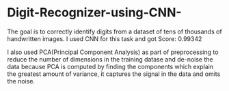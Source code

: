 # Digit-Recognizer-using-CNN-

The goal is to correctly identify digits from a dataset of tens of thousands of handwritten images. 
I used CNN for this task and got Score: 0.99342

I also used PCA(Principal Component Analysis) as part of preprocessing to reduce the number of dimensions in the training datase and de-noise the data because PCA is computed by finding the components which explain the greatest amount of variance, it captures the signal in the data and omits the noise. 

